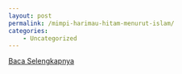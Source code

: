 ```yaml
---
layout: post
permalink: /mimpi-harimau-hitam-menurut-islam/
categories:
    - Uncategorized
---
```


[Baca Selengkapnya](/06)